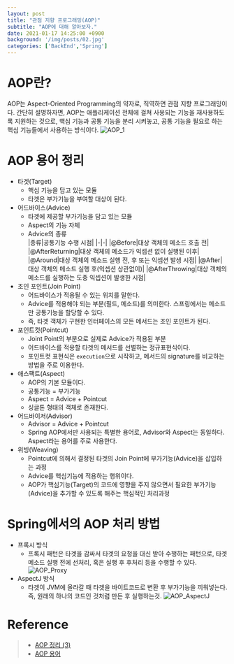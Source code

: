 ```yaml
---
layout: post
title: "관점 지향 프로그래밍(AOP)"
subtitle: "AOP에 대해 알아보자."
date: 2021-01-17 14:25:00 +0900
background: '/img/posts/02.jpg'
categories: ['BackEnd','Spring']
---
```

# AOP란?
AOP는 Aspect-Oriented Programming의 약자로, 직역하면 관점 지향 프로그래밍이다. 간단히 설명하자면, AOP는 애플리케이션 전체에 걸쳐 사용되는 기능을 재사용하도록 지원하는 것으로, 핵심 기능과 공통 기능을 분리 시켜놓고, 공통 기능을 필요로 하는 핵심 기능들에서 사용하는 방식이다.
![AOP_1](https://user-images.githubusercontent.com/46861704/104831212-168e6180-58ca-11eb-9040-94c0a602c716.png)

# AOP 용어 정리
- 타겟(Target)
    - 핵심 기능을 담고 있는 모듈
    - 타겟은 부가기능을 부여할 대상이 된다.
- 어드바이스(Advice)
    - 타겟에 제공할 부가기능을 담고 있는 모듈
    - Aspect의 기능 자체 
    - Advice의 종류    
        |종류|공통기능 수행 시점|
        |-|-|
        |@Before|대상 객체의 메소드 호출 전|
        |@AfterReturning|대상 객체의 메소드가 익셉션 없이 실행된 이후|
        |@Around|대상 객체의 메소드 실행 전, 후 또는 익셉션 발생 시점|
        |@After|대상 객체의 메소드 실행 후(익셉션 상관없이)|
        |@AfterThrowing|대상 객체의 메소드를 실행하는 도중 익셉션이 발생한 시점|
- 조인 포인트(Join Point)
    - 어드바이스가 적용될 수 있는 위치를 말한다.
    - Advice를 적용해야 되는 부분(필드, 메소드)를 의미한다. 스프링에서는 메소드만 공통기능을 할당할 수 있다.
    - 즉, 타겟 객체가 구현한 인터페이스의 모든 메서드는 조인 포인트가 된다.
- 포인트컷(Pointcut)
    - Joint Point의 부분으로 실제로 Advice가 적용된 부분
    - 어드바이스를 적용할 타겟의 메서드를 선별하는 정규표현식이다.
    - 포인트컷 표현식은 `execution`으로 시작하고, 메서드의 signature를 비교하는 방법을 주로 이용한다.
- 애스팩트(Aspect)
    - AOP의 기본 모듈이다.
    - 공통기능 = 부가기능
    - Aspect = Advice + Pointcut
    - 싱글톤 형태의 객체로 존재한다.
- 어드바이저(Advisor)
    - Advisor = Advice + Pointcut
    - Spring AOP에서만 사용되는 특별한 용어로, Advisor와 Aspect는 동일하다. Aspect라는 용어를 주로 사용한다.
- 위빙(Weaving)
    - Pointcut에 의해서 결정된 타겟의 Join Point에 부가기능(Advice)을 삽입하는 과정
    - Advice를 핵심기능에 적용하는 행위이다.
    - AOP가 핵심기능(Target)의 코드에 영향을 주지 않으면서 필요한 부가기능(Advice)을 추가할 수 있도록 해주는 핵심적인 처리과정

# Spring에서의 AOP 처리 방법
- 프록시 방식
    - 프록시 패턴은 타겟을 감싸서 타겟의 요청을 대신 받아 수행하는 패턴으로, 타겟 메소드 실행 전에 선처리, 혹은 실행 후 후처리 등을 수행할 수 있다.
    ![AOP_Proxy](https://user-images.githubusercontent.com/46861704/104831653-34f65c00-58ce-11eb-9682-0e5a4df7511f.png)
- AspectJ 방식
    - 타겟이 JVM에 올라갈 때 타겟을 바이트코드로 변환 후 부가기능을 끼워넣는다. 즉, 원래의 하나의 코드인 것처럼 만든 후 실행하는것.
    ![AOP_AspectJ](https://user-images.githubusercontent.com/46861704/104831714-c1a11a00-58ce-11eb-8160-016be08137f1.png)  


# Reference
> - [AOP 정리 (3)](https://jojoldu.tistory.com/71)
> - [AOP 용어](https://codedragon.tistory.com/9014)